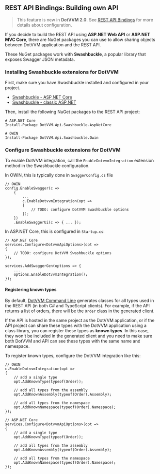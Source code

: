 ## REST API Bindings: Building own API

> This feature is new in **DotVVM 2.0**. See [REST API Bindings](/docs/tutorials/basics-rest-api-bindings/{branch}) for more details about configuration.

If you decide to build the REST API using **ASP.NET Web API** or **ASP.NET MVC Core**, there are NuGet packages you can use to allow sharing objects between DotVVM application and the REST API.

These NuGet packages work with **Swashbuckle**, a popular library that exposes Swagger JSON metadata. 

### Installing Swashbuckle extensions for DotVVM

First, make sure you have Swashbuckle installed and configured in your project. 

* [Swashbuckle - ASP.NET Core](https://github.com/domaindrivendev/Swashbuckle.AspNetCore)
* [Swashbuckle - classic ASP.NET](https://github.com/domaindrivendev/Swashbuckle) 

Then, install the following NuGet packages to the REST API project:

```
# ASP.NET Core
Install-Package DotVVM.Api.Swashbuckle.AspNetCore

# OWIN
Install-Package DotVVM.Api.Swashbuckle.Owin
```

### Configure Swashbuckle extensions for DotVVM

To enable DotVVM integration, call the `EnableDotvvmIntegration` extension method in the Swashbuckle configuration.

In OWIN, this is typically done in `SwaggerConfig.cs` file

```CSHARP
// OWIN
config.EnableSwagger(c =>
    {
        ...
        c.EnableDotvvmIntegration(opt => 
        {
            // TODO: configure DotVVM Swashbuckle options    
        });
    })
    .EnableSwaggerUi(c => { ... });
```

In ASP.NET Core, this is configured in `Startup.cs`:

```CSHARP
// ASP.NET Core
services.Configure<DotvvmApiOptions>(opt => 
{
    // TODO: configure DotVVM Swashbuckle options
});

services.AddSwaggerGen(options => {
    ...
    options.EnableDotvvmIntegration();
});
```

#### Registering known types

By default, [DotVVM Command Line](/docs/tutorials/advanced-dotvvm-command-line/{branch}) generates classes for all types used in the REST API (in both C# and TypeScript clients). For example, if the API returns a list of orders, there will be the `Order` class in the generated client.

If the API is hosted in the same project as the DotVVM application, or if the API project can share these types with the DotVVM application using a class library, you can register these types as **known types**. In this case, they won't be included in the generated client and you need to make sure both DotVVM and API can see these types with the same name and namespace.

To register known types, configure the DotVVM integration like this:

```CSHARP
// OWIN
c.EnableDotvvmIntegration(opt => 
{
    // add a single type
    opt.AddKnownType(typeof(Order));

    // add all types from the assembly
    opt.AddKnownAssembly(typeof(Order).Assembly);

    // add all types from the namespace
    opt.AddKnownNamespace(typeof(Order).Namespace);
});

// ASP.NET Core
services.Configure<DotvvmApiOptions>(opt => 
{
    // add a single type
    opt.AddKnownType(typeof(Order));

    // add all types from the assembly
    opt.AddKnownAssembly(typeof(Order).Assembly);

    // add all types from the namespace
    opt.AddKnownNamespace(typeof(Order).Namespace);
});
```

<!-- Some DotVVM types, such as `GridViewDataSet`, `SortingOptions` or `PagingOptions` are registered as known types by default. This makes building APIs with paging and sorting easier.

### Working with GridViewDataSet

You can declare API controler methods which return `GridViewDataSet` and accepts `SortingOptions` and `PagingOptions`:

```CSHARP
[HttpGet]
public GridViewDataSet<Company> GetCompanies([FromQuery, AsObject(typeof(ISortingOptions))]SortingOptions sortingOptions, [FromQuery, AsObject(typeof(IPagingOptions))]PagingOptions pagingOptions)
{
    var dataSet = new GridViewDataSet<Company>()
    {
        PagingOptions = pagingOptions,
        SortingOptions = sortingOptions
    };
    dataSet.LoadFromQueryable(companiesService.GetAllCompaniesQueryable());
    return dataSet;
}
```

Because we are using HTTP GET, the `[FromQuery]` attribute is used to place all parameters in the URL - the URL will look like this:

```
/api/companies?sortExpression=Name&sortDescending=false&pageIndex=0&pageSize=20
```

However, the generated C# method signature looks like this:

```
public GridViewDataSet<Company> GetCompanies(string sortExpression, bool sortDescending, int pageIndex, int pageSize);
```

Because this would be uncomfortable to consume from the page, there is the `[AsObject]` attribute - it tells the generator to keep these object together. The signature with this attribute looks like this:

```
public GridViewDataSet<Company> GetCompanies(ISortingOptions sortingOptions, IPagingOptions pagingOptions);
```
 -->

